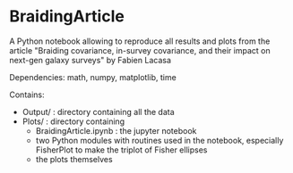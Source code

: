 # BraidingArticle
A Python notebook allowing to reproduce all results and plots from the article "Braiding covariance, in-survey covariance, and their impact on next-gen galaxy surveys" by Fabien Lacasa

Dependencies: math, numpy, matplotlib, time

Contains:
* Output/ : directory containing all the data
* Plots/ : directory containing
	- BraidingArticle.ipynb : the jupyter notebook
	- two Python modules with routines used in the notebook, especially FisherPlot to make the triplot of Fisher ellipses
	- the plots themselves

